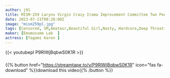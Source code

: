 ```yaml
---
author: j91
title: MISM-259 Larynx Virgin Crazy Irama Improvement Committee Two People Simultaneous Announcement SP Vol.2 Machi-chan Ren-chan
date: 2023-07-21T00:28:00Z
image: "mism259pl.jpg"
tags: [Censored, SM,Amateur,Beautiful Girl,Nasty, Hardcore,Deep Throating	]
maker: [Emumusume Lab  ]
actress: [Yagami Karen ]
---
```



{{< youtubepl P9RlWjBqbwS0K1R >}}
###

{{% button href="https://streamtape.to/v/P9RlWjBqbwS0K1R" icon="fas fa-download" %}}download this video{{% /button %}}
